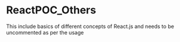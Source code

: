 # ReactPOC_Others
This include basics of different concepts of React.js and needs to be uncommented as per the usage

